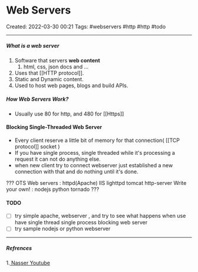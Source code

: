 # Web Servers
Created: 2022-03-30 00:21
Tags: #webservers #http #http 
#todo
____

##### What is a web server

1. Software that servers __web content__
	1. html, css,  json docs and ...
2. Uses that [[HTTP protocol]].
3. Static and Dynamic content.
4. Used to host web pages, blogs and build APIs.


##### How Web Servers Work?
- Usually use 80 for http, and 480 for [[Https]]

#### Blocking Single-Threaded Web Server
- Every client reserve a little bit of memory for that connection( [[TCP protocol]] socket )
- If you have single process, single threaded  while it's processing a request it can not do anything else.
- when new client try to connect webserver just established a new connection with that and do nothing until it's done.



???
OTS Web servers :  httpd(Apache)  IIS  lighttpd  tomcat  http-server
Write your own! : nodejs  python tornado
???


#### TODO
 - [ ] try simple apache, webserver , and try to see what happens when use have single thread single process blocking web server
 - [ ] try sample nodejs or python webserver
	
_____
##### Refrences
1.[ Nasser Youtube](https://www.youtube.com/watch?v=JhpUch6lWMw)

